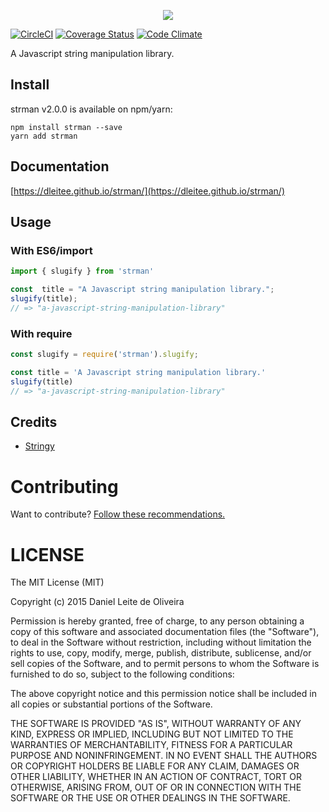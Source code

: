 <p align="center">
<img src="https://github.com/dleitee/strman/blob/master/strman_new.png?raw=true">
</p>

[![CircleCI](https://circleci.com/gh/dleitee/strman.svg?style=svg)](https://circleci.com/gh/dleitee/strman)
[![Coverage Status](https://coveralls.io/repos/github/dleitee/strman/badge.svg?branch=master)](https://coveralls.io/github/dleitee/strman?branch=master)
[![Code Climate](https://codeclimate.com/github/dleitee/strman/badges/gpa.svg)](https://codeclimate.com/github/dleitee/strman)

A Javascript string manipulation library.

## Install

strman v2.0.0 is available on npm/yarn:
```
npm install strman --save
yarn add strman
```

## Documentation

[https://dleitee.github.io/strman/](https://dleitee.github.io/strman/)

## Usage

### With ES6/import

```javascript
import { slugify } from 'strman'

const  title = "A Javascript string manipulation library.";
slugify(title);
// => "a-javascript-string-manipulation-library"
```

### With require

```javascript
const slugify = require('strman').slugify;

const title = 'A Javascript string manipulation library.'
slugify(title)
// => "a-javascript-string-manipulation-library"
```

## Credits

 - [Stringy](https://github.com/danielstjules/Stringy)


# Contributing

Want to contribute? [Follow these recommendations.](https://github.com/dleitee/strman/blob/master/CONTRIBUTING.md)

# LICENSE

The MIT License (MIT)

Copyright (c) 2015 Daniel Leite de Oliveira

Permission is hereby granted, free of charge, to any person obtaining a copy
of this software and associated documentation files (the "Software"), to deal
in the Software without restriction, including without limitation the rights
to use, copy, modify, merge, publish, distribute, sublicense, and/or sell
copies of the Software, and to permit persons to whom the Software is
furnished to do so, subject to the following conditions:

The above copyright notice and this permission notice shall be included in
all copies or substantial portions of the Software.

THE SOFTWARE IS PROVIDED "AS IS", WITHOUT WARRANTY OF ANY KIND, EXPRESS OR
IMPLIED, INCLUDING BUT NOT LIMITED TO THE WARRANTIES OF MERCHANTABILITY,
FITNESS FOR A PARTICULAR PURPOSE AND NONINFRINGEMENT. IN NO EVENT SHALL THE
AUTHORS OR COPYRIGHT HOLDERS BE LIABLE FOR ANY CLAIM, DAMAGES OR OTHER
LIABILITY, WHETHER IN AN ACTION OF CONTRACT, TORT OR OTHERWISE, ARISING FROM,
OUT OF OR IN CONNECTION WITH THE SOFTWARE OR THE USE OR OTHER DEALINGS IN
THE SOFTWARE.


